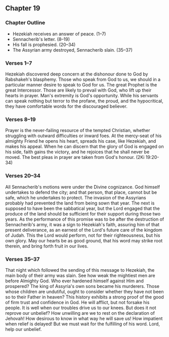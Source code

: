 ## Chapter 19

### Chapter Outline

- Hezekiah receives an answer of peace. (1–7)
- Sennacherib's letter. (8–19)
- His fall is prophesied. (20–34)
- The Assyrian army destroyed, Sennacherib slain. (35–37)

### Verses 1–7

Hezekiah discovered deep concern at the dishonour done to God by Rabshakeh's blasphemy. Those who speak from God to us, we should in a particular manner desire to speak to God for us. The great Prophet is the great Intercessor. Those are likely to prevail with God, who lift up their hearts in prayer. Man's extremity is God's opportunity. While his servants can speak nothing but terror to the profane, the proud, and the hypocritical, they have comfortable words for the discouraged believer.

### Verses 8–19

Prayer is the never-failing resource of the tempted Christian, whether struggling with outward difficulties or inward foes. At the mercy-seat of his almighty Friend he opens his heart, spreads his case, like Hezekiah, and makes his appeal. When he can discern that the glory of God is engaged on his side, faith gains the victory, and he rejoices that he shall never be moved. The best pleas in prayer are taken from God's honour. (2Ki 19:20-34)

### Verses 20–34

All Sennacherib's motions were under the Divine cognizance. God himself undertakes to defend the city; and that person, that place, cannot but be safe, which he undertakes to protect. The invasion of the Assyrians probably had prevented the land from being sown that year. The next is supposed to have been the sabbatical year, but the Lord engaged that the produce of the land should be sufficient for their support during those two years. As the performance of this promise was to be after the destruction of Sennacherib's army, it was a sign to Hezekiah's faith, assuring him of that present deliverance, as an earnest of the Lord's future care of the kingdom of Judah. This the Lord would perform, not for their righteousness, but his own glory. May our hearts be as good ground, that his word may strike root therein, and bring forth fruit in our lives.

### Verses 35–37

That night which followed the sending of this message to Hezekiah, the main body of their army was slain. See how weak the mightiest men are before Almighty God. Who ever hardened himself against Him and prospered? The king of Assyria's own sons became his murderers. Those whose children are undutiful, ought to consider whether they have not been so to their Father in heaven? This history exhibits a strong proof of the good of firm trust and confidence in God. He will afflict, but not forsake his people. It is well when our troubles drive us to our knees. But does it not reprove our unbelief? How unwilling are we to rest on the declaration of Jehovah! How desirous to know in what way he will save us! How impatient when relief is delayed! But we must wait for the fulfilling of his word. Lord, help our unbelief.

